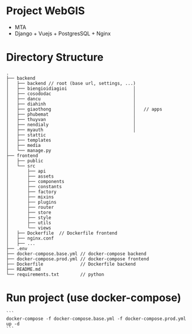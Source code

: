 # Project WebGIS
- MTA
- Django + Vuejs + PostgresSQL + Nginx

# Directory Structure
    .
    ├── backend
    │   ├── backend // root (base url, settings, ...)
    │   ├── biengioidiagioi                         │
    │   ├── cosododac                               │
    │   ├── dancu                                   │
    │   ├── diahinh                                 │   
    │   ├── giaothong                               │   // apps
    │   ├── phubemat                                │
    │   ├── thuyvan                                 │
    │   ├── nendialy                                │
    │   ├── myauth                                  │
    │   ├── stattic
    │   ├── templates
    │   ├── media
    │   └── manage.py
    ├── frontend
    │   ├── public
    │   └── src
    │       ├── api
    │       ├── assets
    │       ├── components
    │       ├── constants
    │       ├── factory 
    │       ├── mixins
    │       ├── plugins
    │       ├── router
    │       ├── store
    │       ├── style
    │       ├── utils
    │       └── views
    │   ├── Dockerfile  // Dockerfile frontend
    │   ├── nginx.conf
    │   ├── ...
    ├── .env
    ├── docker-compose.base.yml // docker-compose backend
    ├── docker-compose.prod.yml // docker-compose frontend
    ├── Dockerfile              // Dockerfile backend
    ├── README.md    
    └── requirements.txt        // python          

# Run project (use docker-compose)
    ```
    docker-compose -f docker-compose.base.yml -f docker-compose.prod.yml up -d
    ```
